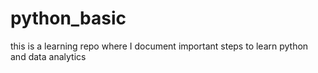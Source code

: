 # python_basic
this is a learning repo where I document important steps to learn python and data analytics
